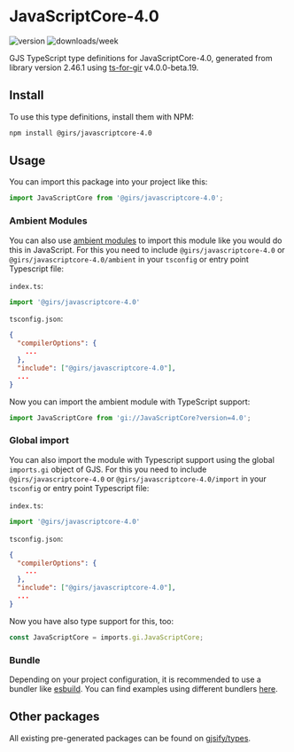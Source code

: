 
# JavaScriptCore-4.0

![version](https://img.shields.io/npm/v/@girs/javascriptcore-4.0)
![downloads/week](https://img.shields.io/npm/dw/@girs/javascriptcore-4.0)


GJS TypeScript type definitions for JavaScriptCore-4.0, generated from library version 2.46.1 using [ts-for-gir](https://github.com/gjsify/ts-for-gir) v4.0.0-beta.19.


## Install

To use this type definitions, install them with NPM:
```bash
npm install @girs/javascriptcore-4.0
```

## Usage

You can import this package into your project like this:
```ts
import JavaScriptCore from '@girs/javascriptcore-4.0';
```

### Ambient Modules

You can also use [ambient modules](https://github.com/gjsify/ts-for-gir/tree/main/packages/cli#ambient-modules) to import this module like you would do this in JavaScript.
For this you need to include `@girs/javascriptcore-4.0` or `@girs/javascriptcore-4.0/ambient` in your `tsconfig` or entry point Typescript file:

`index.ts`:
```ts
import '@girs/javascriptcore-4.0'
```

`tsconfig.json`:
```json
{
  "compilerOptions": {
    ...
  },
  "include": ["@girs/javascriptcore-4.0"],
  ...
}
```

Now you can import the ambient module with TypeScript support: 

```ts
import JavaScriptCore from 'gi://JavaScriptCore?version=4.0';
```

### Global import

You can also import the module with Typescript support using the global `imports.gi` object of GJS.
For this you need to include `@girs/javascriptcore-4.0` or `@girs/javascriptcore-4.0/import` in your `tsconfig` or entry point Typescript file:

`index.ts`:
```ts
import '@girs/javascriptcore-4.0'
```

`tsconfig.json`:
```json
{
  "compilerOptions": {
    ...
  },
  "include": ["@girs/javascriptcore-4.0"],
  ...
}
```

Now you have also type support for this, too:

```ts
const JavaScriptCore = imports.gi.JavaScriptCore;
```

### Bundle

Depending on your project configuration, it is recommended to use a bundler like [esbuild](https://esbuild.github.io/). You can find examples using different bundlers [here](https://github.com/gjsify/ts-for-gir/tree/main/examples).

## Other packages

All existing pre-generated packages can be found on [gjsify/types](https://github.com/gjsify/types).


